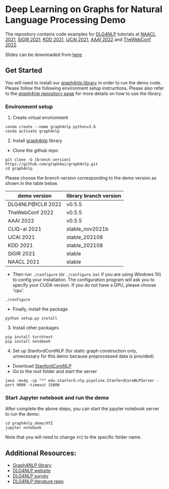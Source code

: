 # Deep Learning on Graphs for Natural Language Processing Demo


The repository contains code examples for [DLG4NLP](https://dlg4nlp.github.io) tutorials at [NAACL 2021](https://2021.naacl.org), [SIGIR 2021](https://sigir.org/sigir2021/), [KDD 2021](https://www.kdd.org/kdd2021/), [IJCAI 2021](http://ijcai-21.org), [AAAI 2022](https://aaai.org/Conferences/AAAI-22/) and [TheWebConf 2022](https://www2022.thewebconf.org/conference-schedule/).

Slides can be downloaded from [here](https://dlg4nlp.github.io/tutorials.html).


## Get Started

You will need to install our [graph4nlp library](https://github.com/graph4ai/graph4nlp) in order to run the demo code. Please follow the following environment setup instructions. Please also refer to the [*graph4nlp* repository page](https://github.com/graph4ai/graph4nlp#readme) for more details on how to use the library.


### Environment setup

1. Create virtual environment
```
conda create --name graph4nlp python=3.8
conda activate graph4nlp
```

2. Install [graph4nlp](https://github.com/graph4ai/graph4nlp) library
- Clone the github repo
```
git clone -b [branch_version] https://github.com/graph4ai/graph4nlp.git
cd graph4nlp
```
Please choose the branch version corresponding to the demo version as shown in the table below.

| demo version | library branch version |  
| ---- | ---- |  
| DLG4NLP@ICLR 2022 | v0.5.5 |
| TheWebConf 2022 | v0.5.5 |
| AAAI 2022 | v0.5.5 |  
| CLIQ-ai 2021 | stable_nov2021b |  
| IJCAI 2021 | stable_202108 |  
| KDD 2021 | stable_202108 |  
| SIGIR 2021 | stable |  
| NAACL 2021 | stable |  


- Then run `./configure` (or `./configure.bat` if you are using Windows 10) to config your installation. The configuration program will ask you to specify your CUDA version. If you do not have a GPU, please choose 'cpu'.
```
./configure
```
- Finally, install the package
```
python setup.py install
```
3. Install other packages
```
pip install torchtext
pip install notebook
```

4. Set up StanfordCoreNLP (for static graph construction only, unnecessary for this demo because preprocessed data is provided)
- Download [StanfordCoreNLP](https://stanfordnlp.github.io/CoreNLP/)
- Go to the root folder and start the server
```
java -mx4g -cp "*" edu.stanford.nlp.pipeline.StanfordCoreNLPServer -port 9000 -timeout 15000
```


### Start Jupyter notebook and run the demo

After complete the above steps, you can start the jupyter notebook server to run the demo:
```
cd graph4nlp_demo/XYZ
jupyter notebook
```
Note that you will need to change `XYZ` to the specific folder name.

## Additional Resources:

* [Graph4NLP library](https://github.com/graph4ai/graph4nlp)
* [DLG4NLP website](https://dlg4nlp.github.io/index.html)
* [DLG4NLP survey](https://arxiv.org/pdf/2106.06090)
* [DLG4NLP literature repo](https://github.com/graph4ai/graph4nlp_literature)

<!-- ### Citation: -->

